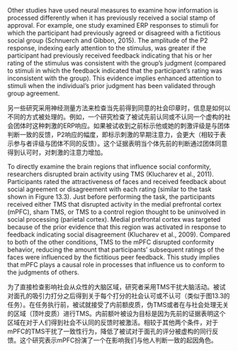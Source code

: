 Other studies have used neural measures to examine how information is processed differently when it has previously received a social stamp of approval. For example, one study examined ERP responses to stimuli for which the participant had previously agreed or disagreed with a fictitious social group (Schnuerch and Gibbon, 2015). The amplitude of the P2 response, indexing early attention to the stimulus, was greater if the participant had previously received feedback indicating that his or her rating of the stimulus was consistent with the group’s judgment (compared to stimuli in which the feedback indicated that the participant’s rating was inconsistent with the group). This evidence implies enhanced attention to stimuli when the individual’s prior judgment has been validated through group agreement.

另一些研究采用神经测量方法来检查当先前得到同意的社会印章时，信息是如何以不同的方式被处理的。例如，一个研究检查了被试先前认同或不认同一个虚构的社会团体时这种刺激的ERP响应。如果被试收到之前标示他或她的刺激评级是与团体判断一致的反馈，P2响应的幅度，即标示刺激的早期注意力，会更大（相较于表示参与者评级与团体不同的反馈）。这个证据表明当个体先前的判断通过团体同意得到认可时，对刺激的注意力增加。

To directly examine the brain regions that influence social conformity, researchers disrupted brain activity using TMS (Klucharev et al., 2011). Participants rated the attractiveness of faces and received feedback about social agreement or disagreement with each rating (similar to the task shown in Figure 13.3). Just before performing the task, the participants received either TMS that disrupted activity in the medial prefrontal cortex (mPFC), sham TMS, or TMS to a control region thought to be uninvolved in social processing (parietal cortex). Medial prefrontal cortex was targeted because of the prior evidence that this region was activated in response to feedback indicating social disagreement (Klucharev et al., 2009). Compared to both of the other conditions, TMS to the mPFC disrupted conformity behavior, reducing the amount that participants’ subsequent ratings of the faces were influenced by the fictitious peer feedback. This study implies that mPFC plays a causal role in processes that influence us to conform to the judgments of others.

为了直接检查影响社会从众性的大脑区域，研究者采用TMS干扰大脑活动。被试对面孔的吸引力打分之后得到关于每个打分的社会认可或不认可（类似于图13.3的任务）。在任务执行前，被试就接受了内前额皮质，伪TMS或者在与社会处理无关的区域（顶叶皮质）进行TMS。内前额叶被设为目标是因为先前的证据表明这个区域在对于人们得到社会不认同的反馈时被激活。相较于其他两个条件，对于mPFC的TMS干扰了一致性行为，降低了被试对于面孔的评分被虚构的同行反馈。这个研究表示mPFC扮演了一个在影响我们与他人判断一致的起因角色。

